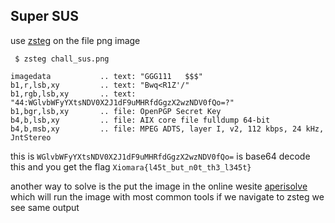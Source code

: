 ## Super SUS

use [zsteg](https://github.com/zed-0xff/zsteg) on the file png image 
```
 $ zsteg chall_sus.png

imagedata           .. text: "GGG111   $$$"
b1,r,lsb,xy         .. text: "Bwq<R1Z'/"
b1,rgb,lsb,xy       .. text: "44:WGlvbWFyYXtsNDV0X2J1dF9uMHRfdGgzX2wzNDV0fQo=?"
b1,bgr,lsb,xy       .. file: OpenPGP Secret Key
b4,b,lsb,xy         .. file: AIX core file fulldump 64-bit
b4,b,msb,xy         .. file: MPEG ADTS, layer I, v2, 112 kbps, 24 kHz, JntStereo
```
this is `WGlvbWFyYXtsNDV0X2J1dF9uMHRfdGgzX2wzNDV0fQo=` is base64 decode this and you get the flag 
`Xiomara{l45t_but_n0t_th3_l345t}`

another way to solve is the put the image in the online wesite [aperisolve](http://www.aperisolve.com/)
which will run the image with most common tools if we navigate to zsteg we see same output

